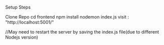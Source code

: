 Setup Steps

  Clone Repo
  cd frontend
  npm install
  nodemon index.js
  visit : "http://localhost:5001/"

  //May need to restart the server by saving the index.js file(due to different Nodejs version)
